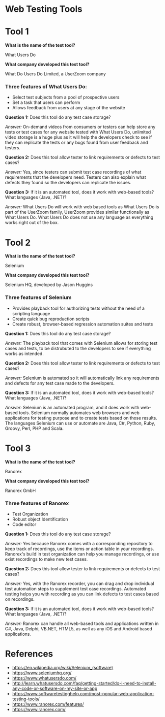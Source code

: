 # Web Testing Tools

# Tool 1 
**What is the name of the test tool?**

What Users Do

**What company developed this test tool?**

What Do Users Do Limited, a UserZoom company

### Three features of What Users Do:
   * Select test subjects from a pool of prospective users
   * Set a task that users can perform
   * Allows feedback from users at any stage of the website

**Question 1:** Does this tool do any test case storage?

_Answer:_ On-demand videos from consumers or testers can help store any tests or test cases for any website tested with What Users Do, unlimited video storage is a huge plus as it will help the developers check to see if they can replicate the tests or any bugs found from user feedback and testers.

**Question 2:** Does this tool allow tester to link requirements or defects to test cases?

_Answer:_ Yes, since testers can submit test case recordings of what requirements that the developers need. Testers can also explain what defects they found so the developers can replicate the issues.

**Question 3:** If it is an automated tool, does it work with web-based tools? What languages (Java, .NET)?

_Answer:_ What Users Do will work with web based tools as What Users Do is part of the UserZoom family, UserZoom provides similar functionally as What Users Do. What Users Do does not use any language as everything works right out of the box.

# Tool 2 
**What is the name of the test tool?**

Selenium

**What company developed this test tool?**

Selenium HQ, developed by Jason Huggins

### Three features of Selenium
   * Provides playback tool for authorizing tests without the need of a scripting language
   * Create quick bug reproduction scripts
   * Create robust, browser-based regression automation suites and tests

**Question 1:** Does this tool do any test case storage?

_Answer:_ The playback tool that comes with Selenium allows for storing test cases and tests, to be distrubuted to the developers to see if everything works as intended.

**Question 2:** Does this tool allow tester to link requirements or defects to test cases?

_Answer:_ Selenium is automated so it will automatically link any requirements and defects for any test case made to the developers.

**Question 3:** If it is an automated tool, does it work with web-based tools? What languages (Java, .NET)?

_Answer:_ Selenium is an automated program, and it does work with web-based tools. Selenium normally automates web browsers and web applications for testing purpose and to create tests based on those results. The languages Selenium can use or automate are Java, C#, Python, Ruby, Groovy, Perl, PHP and Scala.

# Tool 3
**What is the name of the test tool?**

Ranorex

**What company developed this test tool?**

Ranorex GmbH

### Three features of Ranorex
  * Test Organization
  * Robust object Identification
  * Code editor
  
**Question 1:** Does this tool do any test case storage?

_Answer:_ Yes because Ranorex comes with a corresponding repository to keep track of recordings, use the items or action table in your recordings. Ranorex's build in test organization can help you manage recordings, or use exist recordings to make new test cases.

**Question 2:** Does this tool allow tester to link requirements or defects to test cases?

_Answer:_ Yes, with the Ranorex recorder, you can drag and drop individual test automation steps to supplement test case recordings. Automated testing helps you with recording as you can link defects to test cases based on recordings.

**Question 3:** If it is an automated tool, does it work with web-based tools? What languages (Java, .NET)?

_Answer:_ Ranorex can handle all web-based tools and applications written in C#, Java, Delphi, VB.NET, HTML5, as well as any iOS and Android based applications.


# References
  * https://en.wikipedia.org/wiki/Selenium_(software)
  * https://www.seleniumhq.org/
  * https://www.whatusersdo.com/
  * http://learn.whatusersdo.com/faq/getting-started/do-i-need-to-install-any-code-or-software-on-my-site-or-app
  * https://www.softwaretestinghelp.com/most-popular-web-application-testing-tools/
  * https://www.ranorex.com/features/
  * https://www.ranorex.com/
